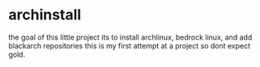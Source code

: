 # archinstall

the goal of this little project its to install archlinux, bedrock linux, and add blackarch repositories
this is my first attempt at a project so dont expect gold.
